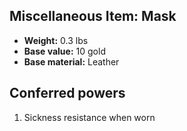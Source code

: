 ## Miscellaneous Item: Mask

- **Weight:** 0.3 lbs
- **Base value:** 10 gold
- **Base material:** Leather

## Conferred powers

1. Sickness resistance when worn
